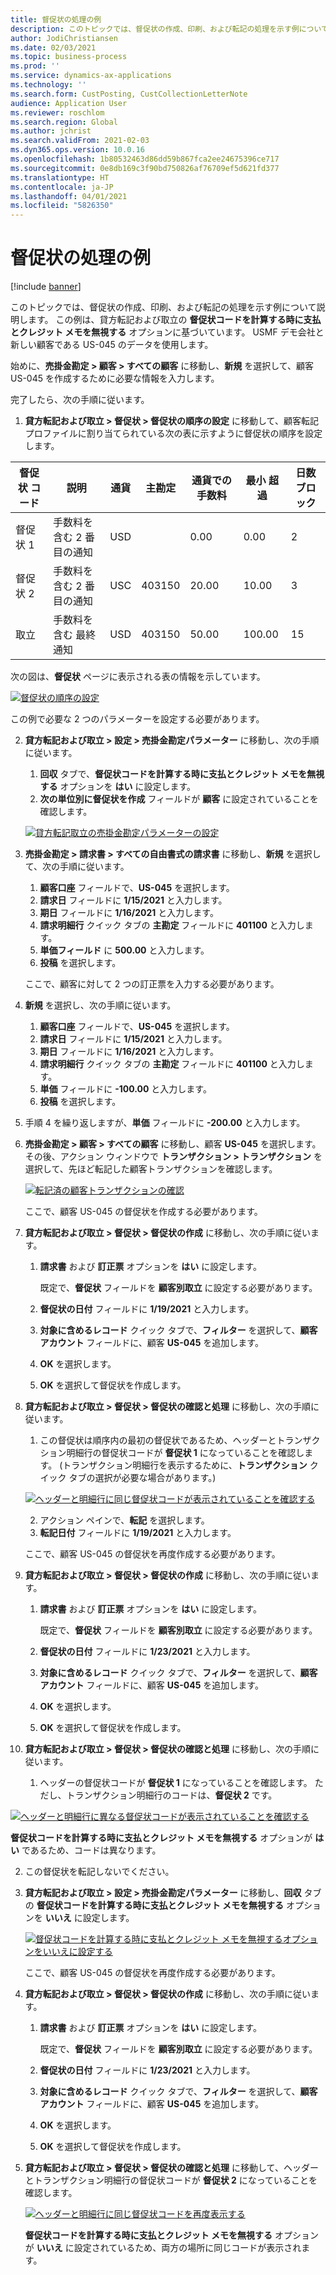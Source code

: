 ```yaml
---
title: 督促状の処理の例
description: このトピックでは、督促状の作成、印刷、および転記の処理を示す例について説明します。
author: JodiChristiansen
ms.date: 02/03/2021
ms.topic: business-process
ms.prod: ''
ms.service: dynamics-ax-applications
ms.technology: ''
ms.search.form: CustPosting, CustCollectionLetterNote
audience: Application User
ms.reviewer: roschlom
ms.search.region: Global
ms.author: jchrist
ms.search.validFrom: 2021-02-03
ms.dyn365.ops.version: 10.0.16
ms.openlocfilehash: 1b80532463d86dd59b867fca2ee24675396ce717
ms.sourcegitcommit: 0e8db169c3f90bd750826af76709ef5d621fd377
ms.translationtype: HT
ms.contentlocale: ja-JP
ms.lasthandoff: 04/01/2021
ms.locfileid: "5826350"
---
```

# <a name="process-collection-letters-example"></a>督促状の処理の例

[!include [banner](../../includes/banner.md)]

このトピックでは、督促状の作成、印刷、および転記の処理を示す例について説明します。 この例は、貸方転記および取立の **督促状コードを計算する時に支払とクレジット メモを無視する** オプションに基づいています。 USMF デモ会社と新しい顧客である US-045 のデータを使用します。

始めに、**売掛金勘定 \> 顧客 \> すべての顧客** に移動し、**新規** を選択して、顧客 US-045 を作成するために必要な情報を入力します。

完了したら、次の手順に従います。

1. **貸方転記および取立 \> 督促状 \> 督促状の順序の設定** に移動して、顧客転記プロファイルに割り当てられている次の表に示すように督促状の順序を設定します。

|     督促状 コード      |     説明                           |     通貨      |     主勘定        |     通貨での 手数料     |     最小 超過        |     日数 ブロック      |
|---------------------------------  |---------------------------------------    |-----------------  |-----------------------    |-------------------------- |-----------------------    |---------------------  |
|     督促状 1         |     手数料を含む 2 番目の通知        |     USD           |                           |     0.00                  |     0.00                  |     2                 |
|     督促状 2         |     手数料を含む 2 番目の通知        |     USC           |     403150                |     20.00                 |     10.00                 |     3                 |
|     取立                    |     手数料を含む 最終通知         |     USD           |     403150                |     50.00                 |     100.00                |     15                |

次の図は、**督促状** ページに表示される表の情報を示しています。 

[![督促状の順序の設定](./media/Ignore-payments-creditmemos-1.PNG)](./media/Ignore-payments-creditmemos-1.PNG)

 この例で必要な 2 つのパラメーターを設定する必要があります。

2. **貸方転記および取立 \> 設定 \> 売掛金勘定パラメーター** に移動し、次の手順に従います。

    1. **回収** タブで、**督促状コードを計算する時に支払とクレジット メモを無視する** オプションを **はい** に設定します。
    2. **次の単位別に督促状を作成** フィールドが **顧客** に設定されていることを確認します。

    [![貸方転記取立の売掛金勘定パラメーターの設定](./media/Ignore-payments-creditmemos-2.PNG)](./media/Ignore-payments-creditmemos-2.PNG)

3. **売掛金勘定 \> 請求書 \> すべての自由書式の請求書** に移動し、**新規** を選択して、次の手順に従います。

    1. **顧客口座** フィールドで、**US-045** を選択します。
    2. **請求日** フィールドに **1/15/2021** と入力します。
    3. **期日** フィールドに **1/16/2021** と入力します。
    4. **請求明細行** クイック タブの **主勘定** フィールドに **401100** と入力します。
    5. **単価フィールド** に **500.00** と入力します。
    6. **投稿** を選択します。

    ここで、顧客に対して 2 つの訂正票を入力する必要があります。

4. **新規** を選択し、次の手順に従います。

    1. **顧客口座** フィールドで、**US-045** を選択します。
    2. **請求日** フィールドに **1/15/2021** と入力します。
    3. **期日** フィールドに **1/16/2021** と入力します。
    4. **請求明細行** クイック タブの **主勘定** フィールドに **401100** と入力します。
    5. **単価** フィールドに **-100.00** と入力します。
    6. **投稿** を選択します。

5. 手順 4 を繰り返しますが、**単価** フィールドに **-200.00** と入力します。
6. **売掛金勘定 \> 顧客 \> すべての顧客** に移動し、顧客 **US-045** を選択します。 その後、アクション ウィンドウで **トランザクション \> トランザクション** を選択して、先ほど転記した顧客トランザクションを確認します。

    [![転記済の顧客トランザクションの確認](./media/Ignore-payments-creditmemos-3.PNG)](./media/Ignore-payments-creditmemos-3.PNG)

    ここで、顧客 US-045 の督促状を作成する必要があります。

7. **貸方転記および取立 \> 督促状 \> 督促状の作成** に移動し、次の手順に従います。

    1. **請求書** および **訂正票** オプションを **はい** に設定します。

        既定で、**督促状** フィールドを **顧客別取立** に設定する必要があります。

    2. **督促状の日付** フィールドに **1/19/2021** と入力します。
    3. **対象に含めるレコード** クイック タブで、**フィルター** を選択して、**顧客アカウント** フィールドに、顧客 **US-045** を追加します。
    4. **OK** を選択します。
    5. **OK** を選択して督促状を作成します。

8. **貸方転記および取立 \> 督促状 \> 督促状の確認と処理** に移動し、次の手順に従います。

    1. この督促状は順序内の最初の督促状であるため、ヘッダーとトランザクション明細行の督促状コードが **督促状 1** になっていることを確認します。 (トランザクション明細行を表示するために、**トランザクション** クイック タブの選択が必要な場合があります。)

   [![ヘッダーと明細行に同じ督促状コードが表示されていることを確認する](./media/Ignore-payments-creditmemos-4.PNG)](./media/Ignore-payments-creditmemos-4.PNG)

    2. アクション ペインで、**転記** を選択します。
    3. **転記日付** フィールドに **1/19/2021** と入力します。

    ここで、顧客 US-045 の督促状を再度作成する必要があります。

9. **貸方転記および取立 \> 督促状 \> 督促状の作成** に移動し、次の手順に従います。

    1. **請求書** および **訂正票** オプションを **はい** に設定します。

        既定で、**督促状** フィールドを **顧客別取立** に設定する必要があります。

    2. **督促状の日付** フィールドに **1/23/2021** と入力します。
    3. **対象に含めるレコード** クイック タブで、**フィルター** を選択して、**顧客アカウント** フィールドに、顧客 **US-045** を追加します。
    4. **OK** を選択します。
    5. **OK** を選択して督促状を作成します。

10. **貸方転記および取立 \> 督促状 \> 督促状の確認と処理** に移動し、次の手順に従います。

    1. ヘッダーの督促状コードが **督促状 1** になっていることを確認します。 ただし、トランザクション明細行のコードは、**督促状 2** です。

   [![ヘッダーと明細行に異なる督促状コードが表示されていることを確認する](./media/Ignore-payments-creditmemos-5.PNG)](./media/Ignore-payments-creditmemos-5.PNG)

  **督促状コードを計算する時に支払とクレジット メモを無視する** オプションが **はい** であるため、コードは異なります。

  2. この督促状を転記しないでください。

11. **貸方転記および取立 \> 設定 \> 売掛金勘定パラメーター** に移動し、**回収** タブの **督促状コードを計算する時に支払とクレジット メモを無視する** オプションを **いいえ** に設定します。

    [![督促状コードを計算する時に支払とクレジット メモを無視するオプションをいいえに設定する](./media/Ignore-payments-creditmemos-6.PNG)](./media/Ignore-payments-creditmemos-6.PNG)

    ここで、顧客 US-045 の督促状を再度作成する必要があります。

12. **貸方転記および取立 \> 督促状 \> 督促状の作成** に移動し、次の手順に従います。

    1. **請求書** および **訂正票** オプションを **はい** に設定します。

        既定で、**督促状** フィールドを **顧客別取立** に設定する必要があります。

    2. **督促状の日付** フィールドに **1/23/2021** と入力します。
    3. **対象に含めるレコード** クイック タブで、**フィルター** を選択して、**顧客アカウント** フィールドに、顧客 **US-045** を追加します。
    4. **OK** を選択します。
    5. **OK** を選択して督促状を作成します。

13. **貸方転記および取立 \> 督促状 \> 督促状の確認と処理** に移動して、ヘッダーとトランザクション明細行の督促状コードが **督促状 2** になっていることを確認します。

    [![ヘッダーと明細行に同じ督促状コードを再度表示する](./media/Ignore-payments-creditmemos-7.PNG)](./media/Ignore-payments-creditmemos-7.PNG)

    **督促状コードを計算する時に支払とクレジット メモを無視する** オプションが **いいえ** に設定されているため、両方の場所に同じコードが表示されます。
